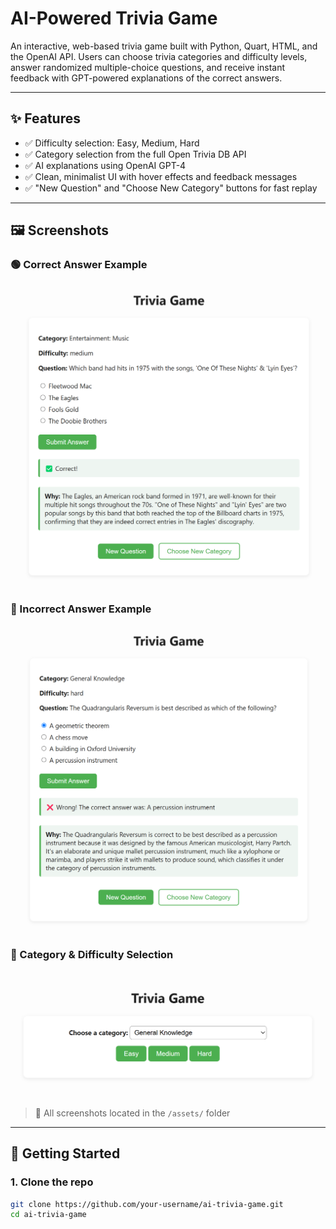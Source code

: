 # AI-Powered Trivia Game

An interactive, web-based trivia game built with Python, Quart, HTML, and the OpenAI API. Users can choose trivia categories and difficulty levels, answer randomized multiple-choice questions, and receive instant feedback with GPT-powered explanations of the correct answers.

---

## ✨ Features

- ✅ Difficulty selection: Easy, Medium, Hard
- ✅ Category selection from the full Open Trivia DB API
- ✅ AI explanations using OpenAI GPT-4
- ✅ Clean, minimalist UI with hover effects and feedback messages
- ✅ "New Question" and "Choose New Category" buttons for fast replay

---

## 🖼️ Screenshots

### 🟢 Correct Answer Example  
![Correct Answer](Assets/right.png)

### 🔴 Incorrect Answer Example  
![Wrong Answer](Assets/wrong.png)

### 🧠 Category & Difficulty Selection  
![Category Selection](Assets/choose.png)

> 📸 All screenshots located in the `/assets/` folder

---

## 🚀 Getting Started

### 1. Clone the repo

```bash
git clone https://github.com/your-username/ai-trivia-game.git
cd ai-trivia-game
